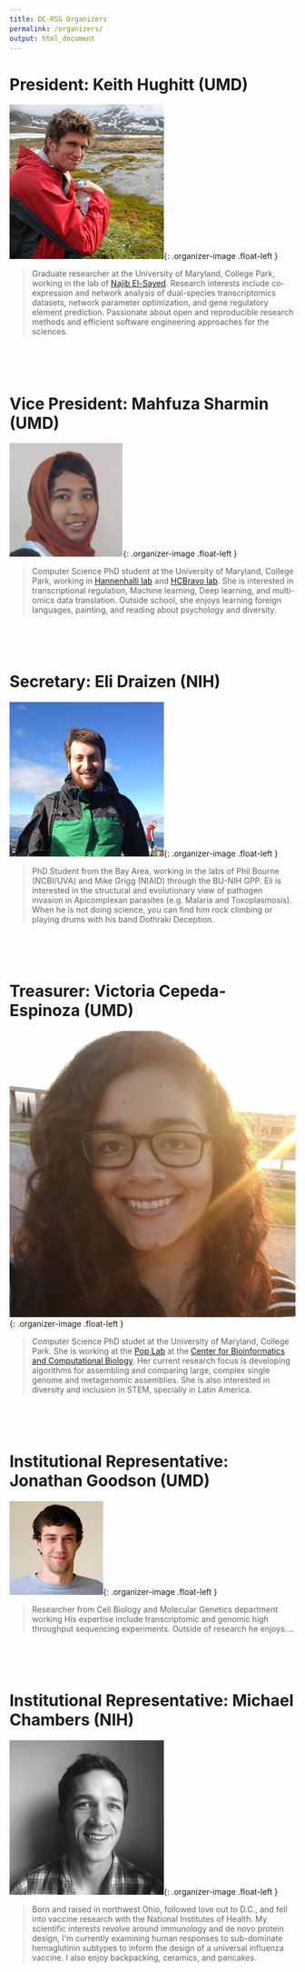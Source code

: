 ```yaml
---
title: DC-RSG Organizers
permalink: /organizers/
output: html_document
---
```


# President: Keith Hughitt (UMD)

![Keith Hughitt](../images/organizers/hughitt.jpg){: .organizer-image .float-left }


> Graduate researcher at the University of Maryland, College Park, working in the lab of [Najib El-Sayed](http://www.najibelsayed.org/research.aspx). Research interests include co-expression and network analysis of dual-species transcriptomics datasets, network parameter optimization, and gene regulatory element prediction. Passionate about open and reproducible research methods and efficient software engineering approaches for the sciences.

&nbsp;

&nbsp;
              
# Vice President: Mahfuza Sharmin (UMD)

![Mahfuza Sharmin](../images/organizers/sharmin.jpg){: .organizer-image .float-left }


> Computer Science PhD student at the University of Maryland, College Park, working in [Hannenhalli lab](http://www.cbcb.umd.edu/~sridhar/) and [HCBravo lab](http://www.hcbravo.org). She is interested in transcriptional regulation, Machine learning, Deep learning, and multi-omics data translation. Outside school, she enjoys learning foreign languages, painting, and reading about psychology and diversity.


&nbsp;

&nbsp;

# Secretary: Eli Draizen (NIH)

![Eli Draizen](../images/organizers/draizen.jpg){: .organizer-image .float-left }


> PhD Student from the Bay Area, working in the labs of Phil Bourne (NCBI/UVA) and Mike Grigg (NIAID) through the BU-NIH GPP. Eli is interested in the structural and evolutionary view of pathogen invasion in Apicomplexan parasites (e.g. Malaria and Toxoplasmosis). When he is not doing science, you can find him rock climbing or playing drums with his band Dothraki Deception.


&nbsp;

&nbsp;


# Treasurer: Victoria Cepeda-Espinoza (UMD)

![Victoria Cepeda](../images/organizers/vicky.jpg){: .organizer-image .float-left }


> Computer Science PhD studet at the University of Maryland, College Park. She is working at the [Pop Lab](http://www.cbcb.umd.edu/~mpop/) at the [Center for Bioinformatics and Computational Biology](http://www.cbcb.umd.edu/). Her current research focus is developing algorithms for assembling and comparing large, complex single genome and metagenomic assemblies. She is also interested in diversity and inclusion in STEM, specially in Latin America.



&nbsp;

&nbsp;

# Institutional Representative: Jonathan Goodson (UMD)

![Jonathan Goodson](../images/organizers/jgoodson.jpg){: .organizer-image .float-left }

> Researcher from Cell Biology and Molecular Genetics department working His expertise include transcriptomic and genomic high throughput sequencing experiments. Outside of research he enjoys....


&nbsp;

&nbsp;

# Institutional Representative: Michael Chambers (NIH)

![Michael Chambers](../images/organizers/chambers.jpg){: .organizer-image .float-left }

> Born and raised in northwest Ohio, followed love out to D.C., and fell into
> vaccine research with the National Institutes of Health. My scientific
> interests revolve around immunology and de novo protein design, I'm currently
> examining human responses to sub-dominate hemaglutinin subtypes to inform the
> design of a universal influenza vaccine. I also enjoy backpacking, ceramics,
> and pancakes.

